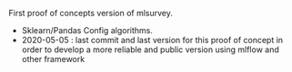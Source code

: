 First proof of concepts version of mlsurvey.

- Sklearn/Pandas Config algorithms.
- 2020-05-05 : last commit and last version for this proof of concept in order to develop a more reliable and public version using mlflow and other framework

